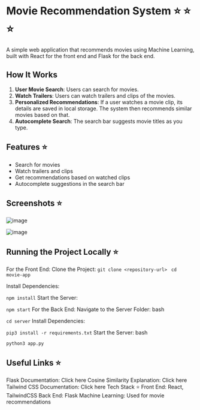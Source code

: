 # Movie Recommendation System ⭐️ ⭐️ ⭐️

A simple web application that recommends movies using Machine Learning, built with React for the front end and Flask for the back end.

## How It Works

1. **User Movie Search**: Users can search for movies.
2. **Watch Trailers**: Users can watch trailers and clips of the movies.
3. **Personalized Recommendations**: If a user watches a movie clip, its details are saved in local storage. The system then recommends similar movies based on that.
4. **Autocomplete Search**: The search bar suggests movie titles as you type.

## Features ⭐️

- Search for movies
- Watch trailers and clips
- Get recommendations based on watched clips
- Autocomplete suggestions in the search bar

## Screenshots ⭐️
![image](https://github.com/user-attachments/assets/1f407730-ea3f-4c85-8d48-a1d4eb84986d)

![image](https://github.com/user-attachments/assets/13bf2b97-1360-4407-ab19-a8110da49c77)


##  Running the Project Locally ⭐️
For the Front End:
Clone the Project:
`git clone <repository-url> `
`cd movie-app `


Install Dependencies:

`npm install`
Start the Server:

`npm start`
For the Back End:
Navigate to the Server Folder:
bash


`cd server`
Install Dependencies:

`pip3 install -r requirements.txt`
Start the Server:
bash


`python3 app.py`


## Useful Links ⭐️
Flask Documentation: Click here
Cosine Similarity Explanation: Click here
Tailwind CSS Documentation: Click here
Tech Stack ⭐️
Front End: React, TailwindCSS
Back End: Flask
Machine Learning: Used for movie recommendations
